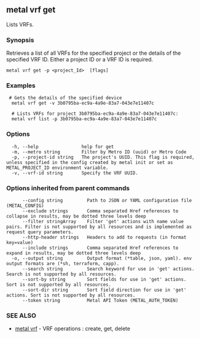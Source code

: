 ## metal vrf get

Lists VRFs.

### Synopsis

Retrieves a list of all VRFs for the specified project or the details of the specified VRF ID. Either a project ID or a VRF ID is required.

```
metal vrf get -p <project_Id>  [flags]
```

### Examples

```
 # Gets the details of the specified device
  metal vrf get -v 3b0795ba-ec9a-4a9e-83a7-043e7e11407c

  # Lists VRFs for project 3b0795ba-ec9a-4a9e-83a7-043e7e11407c:
  metal vrf list -p 3b0795ba-ec9a-4a9e-83a7-043e7e11407c
```

### Options

```
  -h, --help                help for get
  -m, --metro string        Filter by Metro ID (uuid) or Metro Code
  -p, --project-id string   The project's UUID. This flag is required, unless specified in the config created by metal init or set as METAL_PROJECT_ID environment variable.
  -v, --vrf-id string       Specify the VRF UUID.
```

### Options inherited from parent commands

```
      --config string         Path to JSON or YAML configuration file (METAL_CONFIG)
      --exclude strings       Comma separated Href references to collapse in results, may be dotted three levels deep
      --filter stringArray    Filter 'get' actions with name value pairs. Filter is not supported by all resources and is implemented as request query parameters.
      --http-header strings   Headers to add to requests (in format key=value)
      --include strings       Comma separated Href references to expand in results, may be dotted three levels deep
  -o, --output string         Output format (*table, json, yaml). env output formats are (*sh, terraform, capp).
      --search string         Search keyword for use in 'get' actions. Search is not supported by all resources.
      --sort-by string        Sort fields for use in 'get' actions. Sort is not supported by all resources.
      --sort-dir string       Sort field direction for use in 'get' actions. Sort is not supported by all resources.
      --token string          Metal API Token (METAL_AUTH_TOKEN)
```

### SEE ALSO

* [metal vrf](metal_vrf.md)	 - VRF operations : create, get, delete

